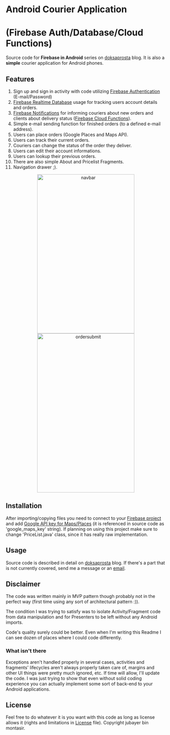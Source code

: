 # Android Courier Application 
# (Firebase Auth/Database/Cloud Functions)
Source code for **Firebase in Android** series on [doksaprosta](http://doksaprosta.wordpress.com) blog.
It is also a **simple** courier application for Android phones.
## Features
1. Sign up and sign in activity with code utilizing [Firebase Authentication](https://firebase.google.com/docs/auth/) (E-mail/Password)
2. [Firebase Realtime Database](https://firebase.google.com/docs/database/) usage for tracking users account details and orders.
3. [Firebase Notifications](https://firebase.google.com/docs/cloud-messaging/) for informing couriers about new orders and clients about delivery status ([Firebase Cloud Functions](https://firebase.google.com/docs/functions/)).
4. Simple e-mail sending function for finished orders (to a defined e-mail address).
5. Users can place orders (Google Places and Maps API).
6. Users can track their current orders.
7. Couriers can change the status of the order they deliver.
8. Users can edit their account informations.
9. Users can lookup their previous orders.
10. There are also simple About and Pricelist Fragments.
11. Navigation drawer ;).

<div><p align="center"><img src="https://github.com/MiWy/CourierApplication/blob/master/capp.png" alt="navbar" width="306" height="500">
<img src="https://github.com/MiWy/CourierApplication/blob/master/capp2.png" alt="ordersubmit" width="306" height="500"></p></div>

## Installation
After importing/copying files you need to connect to your [Firebase project](https://firebase.google.com/docs/android/setup) and add [Google API key for Maps/Places](https://developers.google.com/places/) (it is referenced in source code as 'google_maps_key' string).
If planning on using this project make sure to change 'PriceList.java' class, since it has really raw implementation.
## Usage
Source code is described in detail on [doksaprosta](http://doksaprosta.wordpress.com) blog. If there's a part that is not currently covered, send me a message or an [email](mailto:tryoutsapps@gmail.com).
## Disclaimer
The code was written mainly in MVP pattern though probably not in the perfect way (first time using any sort of architectural pattern :)). 

The condition I was trying to satisfy was to isolate Activity/Fragment code from data manipulation and for Presenters to be left without any Android imports.

Code's quality surely could be better. Even when I'm writing this Readme I can see dozen of places where I could code differently. 

### What isn't there
Exceptions aren't handled properly in several cases, activities and fragments' lifecycles aren't always properly taken care of, margins and other UI things were pretty much ignored, etc. If time will allow, I'll update the code. I was just trying to show that even without solid coding experience you can actually implement some sort of back-end to your Android applications.

## License
Feel free to do whatever it is you want with this code as long as license allows it (rights and limitations in [License]() file).
Copyright jubayer bin montasir.
